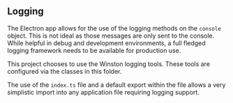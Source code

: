 ## Logging

The Electron app allows for the use of the logging methods on the `console` object. This is not ideal as those messages are only sent to the console. While helpful in debug and development environments, a full fledged logging framework needs to be available for production use.

This project chooses to use the Winston logging tools. These tools are configured via the classes in this folder.

The use of the `index.ts` file and a default export within the file allows a very simplistic import into any application file requiring logging support.
